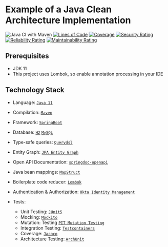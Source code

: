 # Example of a Java Clean Architecture Implementation 

![Java CI with Maven](https://github.com/jtsato/java-clean-architecture-example/workflows/Java%20CI%20with%20Maven/badge.svg)
[![Lines of Code](https://sonarcloud.io/api/project_badges/measure?project=io.github.jtsato%3Abookstore-application&metric=ncloc)](https://sonarcloud.io/dashboard?id=io.github.jtsato%3Abookstore-application)
[![Coverage](https://sonarcloud.io/api/project_badges/measure?project=io.github.jtsato%3Abookstore-application&metric=coverage)](https://sonarcloud.io/dashboard?id=io.github.jtsato%3Abookstore-application)
[![Security Rating](https://sonarcloud.io/api/project_badges/measure?project=io.github.jtsato%3Abookstore-application&metric=security_rating)](https://sonarcloud.io/dashboard?id=io.github.jtsato%3Abookstore-application)
[![Reliability Rating](https://sonarcloud.io/api/project_badges/measure?project=io.github.jtsato%3Abookstore-application&metric=reliability_rating)](https://sonarcloud.io/dashboard?id=io.github.jtsato%3Abookstore-application)
[![Maintainability Rating](https://sonarcloud.io/api/project_badges/measure?project=io.github.jtsato%3Abookstore-application&metric=sqale_rating)](https://sonarcloud.io/dashboard?id=io.github.jtsato%3Abookstore-application)

## Prerequisites

* JDK 11
* This project uses Lombok, so enable annotation processing in your IDE

## Technology Stack
* Language: [`Java 11`](https://www.java.com/) 
* Compilation: [`Maven`](https://maven.apache.org/)
* Framework: [`SpringBoot`](https://spring.io/projects/spring-boot)
* Database: [`H2`](http://h2database.com/) [`MySQL`](https://www.mysql.com/)
* Type-safe queries: [`Querydsl`](http://www.querydsl.com/)
* Entity Graph: [`JPA Entity Graph`](https://cosium.github.io/making-jpa-great-again/)
* Open API Documentation: [`springdoc-openapi`](https://springdoc.org/)
* Java bean mappings: [`MapStruct`](https://mapstruct.org/)
* Boilerplate code reducer: [`Lombok`](https://projectlombok.org/)
* Authentication & Authorization: [`Okta Identity Management`](https://www.okta.com/)

* Tests: 
    * Unit Testing: [`JUnit5`](https://junit.org/junit5/docs/current/user-guide/) 
    * Mocking: [`Mockito`](https://site.mockito.org/)
    * Mutation: Testing [`PIT Mutation Testing`](https://pitest.org/)
    * Integration Testing: [`Testcontainers`](https://www.testcontainers.org/)
    * Coverage: [`Jacoco`](https://www.jacoco.org)
    * Architecture Testing: [`ArchUnit`](https://www.archunit.org/)
